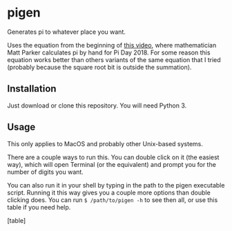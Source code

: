 # pigen
Generates pi to whatever place you want.

Uses the equation from the beginning of [this video](https://youtu.be/LhlqCJjbEa0), where mathematician Matt Parker calculates pi by hand for Pi Day 2018. For some reason this equation works better than others variants of the same equation that I tried (probably because the square root bit is outside the summation).

## Installation
Just download or clone this repository. You will need Python 3.

## Usage
This only applies to MacOS and probably other Unix-based systems.

There are a couple ways to run this. You can double click on it (the easiest way), which will open Terminal (or the equivalent) and prompt you for the number of digits you want. 

You can also run it in your shell by typing in the path to the pigen executable script. Running it this way gives you a couple more options than double clicking does. You can run `$ /path/to/pigen -h` to see then all, or use this table if you need help.

[table]
